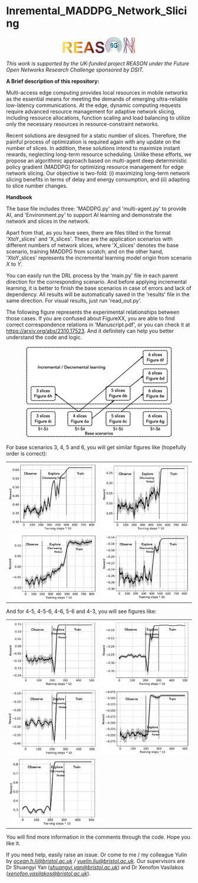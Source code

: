 # Inremental_MADDPG_Network_Slicing

<p align="center">
<img src="./Figures/logo.png" width="200" />
</p>

*This work is supported by the UK-funded project REASON under the Future Open Networks Research Challenge sponsored by DSIT.*

**A Brief description of this repository:** 

Multi-access edge computing provides local resources in mobile networks as the essential means for meeting the demands of emerging ultra-reliable low-latency communications. At the edge, dynamic computing requests require advanced resource management for adaptive network slicing, including resource allocations, function scaling and load balancing to utilize only the necessary resources in resource-constraint networks. 

Recent solutions are designed for a static number of slices. Therefore, the painful process of optimization is required again with any update on the number of slices. In addition, these solutions intend to maximize instant rewards, neglecting long-term resource scheduling. Unlike these efforts, we propose an algorithmic approach based on multi-agent deep deterministic policy gradient (MADDPG) for optimizing resource management for edge network slicing. Our objective is two-fold: (i) maximizing long-term network slicing benefits in terms of delay and energy consumption, and (ii) adapting to slice number changes.

**Handbook** 

The base file includes three: 'MADDPG.py' and 'multi-agent.py' to provide AI, and 'Environment.py' to support AI learning and demonstrate the network and slices in the network.

Apart from that, as you have seen, there are files titled in the format 'XtoY_slices' and 'X_slices'. These are the application scenarios with different numbers of network slices, where 'X_slices' denotes the base scenario, training MADDPG from scratch; and on the other hand, 'XtoY_slices' represents the incremental learning model origin from scenario *X* to *Y*. 

You can easily run the DRL process by the 'main.py' file in each parent direction for the corresponding scenario. And before applying incremental learning, it is better to finish the base scenarios in case of errors and lack of dependency. All results will be automatically saved in the 'results' file in the same direction. For visual results, just run 'read_out.py'.

The following figure represents the experimental relationships between those cases. If you are confused about FigureXX, you are able to find correct correspondence relations in 'Manuscript.pdf', or you can check it at https://arxiv.org/abs/2310.17523. And it definitely can help you better understand the code and logic.

<p align="center">
<img src="./Figures/relations.png" width="400" />
</p>

For base scenarios 3, 4, 5 and 6, you will get similar figures like (hopefully order is correct):

<table>
    <tr>
        <td><img src="./Figures/3.png" width="400" /></td>
        <td><img src="./Figures/4.png" width="400" /></td>
    </tr>
    <tr>
        <td><img src="./Figures/5.png" width="400" /></td>
        <td><img src="./Figures/6.png" width="400" /></td>
    </tr>
</table>

And for 4-5, 4-5-6, 4-6, 5-6 and 4-3, you will see figures like:

<table>
    <tr>
        <td><img src="./Figures/4-5.png" width="400" /></td>
        <td><img src="./Figures/4-5-6.png" width="400" /></td>
    </tr>
    <tr>
        <td><img src="./Figures/4-6.png" width="400" /></td>
        <td><img src="./Figures/5-6.png" width="400" /></td>
    </tr>
    <tr>
        <td><img src="./Figures/4-3.png" width="400" /></td>
        <td></td>
    </tr>
</table>

You will find more information in the comments through the code. Hope you like it.

If you need help, easily raise an issue. Or come to me / my colleague Yulin by *ocean.h.li@bristol.ac.uk / yuelin.liu@bristol.ac.uk*.
Our supervisors are Dr Shuangyi Yan (*shuangyi.yan@bristol.ac.uk*) and Dr Xenofon Vasilakos (*xenofon.vasilakos@bristol.ac.uk*).

